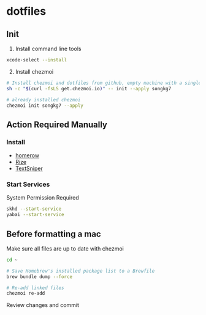 # dotfiles

## Init

1. Install command line tools

```bash
xcode-select --install
```

2. Install chezmoi

```bash
# Install chezmoi and dotfiles from github, empty machine with a single command
sh -c "$(curl -fsLS get.chezmoi.io)" -- init --apply songkg7
```

```bash
# already installed chezmoi
chezmoi init songkg7 --apply
```

## Action Required Manually

### Install

- [homerow](https://www.homerow.app/)
- [Rize](https://rize.io/)
- [TextSniper]()

### Start Services

System Permission Required

```bash
skhd --start-service
yabai --start-service
```

## Before formatting a mac

Make sure all files are up to date with chezmoi

```bash
cd ~

# Save Homebrew's installed package list to a Brewfile
brew bundle dump --force

# Re-add linked files
chezmoi re-add
```

Review changes and commit
